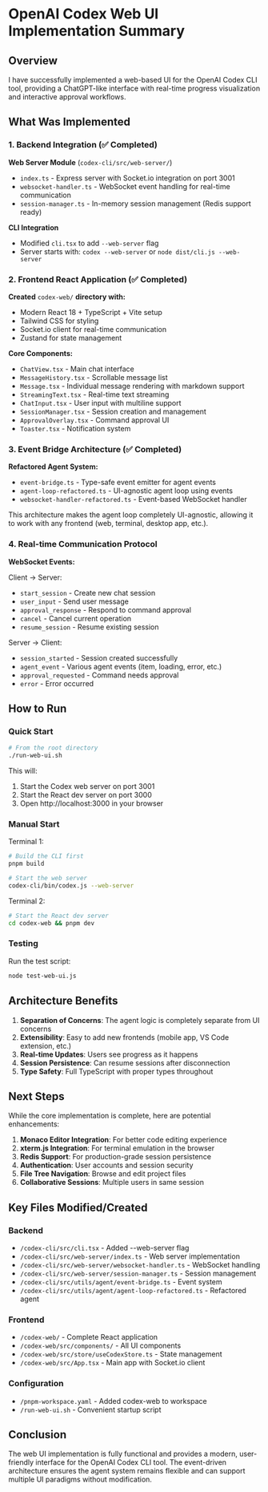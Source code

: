 # OpenAI Codex Web UI Implementation Summary

## Overview

I have successfully implemented a web-based UI for the OpenAI Codex CLI tool, providing a ChatGPT-like interface with real-time progress visualization and interactive approval workflows.

## What Was Implemented

### 1. Backend Integration (✅ Completed)

**Web Server Module** (`codex-cli/src/web-server/`)
- `index.ts` - Express server with Socket.io integration on port 3001
- `websocket-handler.ts` - WebSocket event handling for real-time communication
- `session-manager.ts` - In-memory session management (Redis support ready)

**CLI Integration**
- Modified `cli.tsx` to add `--web-server` flag
- Server starts with: `codex --web-server` or `node dist/cli.js --web-server`

### 2. Frontend React Application (✅ Completed)

**Created** `codex-web/` **directory with:**
- Modern React 18 + TypeScript + Vite setup
- Tailwind CSS for styling
- Socket.io client for real-time communication
- Zustand for state management

**Core Components:**
- `ChatView.tsx` - Main chat interface
- `MessageHistory.tsx` - Scrollable message list
- `Message.tsx` - Individual message rendering with markdown support
- `StreamingText.tsx` - Real-time text streaming
- `ChatInput.tsx` - User input with multiline support
- `SessionManager.tsx` - Session creation and management
- `ApprovalOverlay.tsx` - Command approval UI
- `Toaster.tsx` - Notification system

### 3. Event Bridge Architecture (✅ Completed)

**Refactored Agent System:**
- `event-bridge.ts` - Type-safe event emitter for agent events
- `agent-loop-refactored.ts` - UI-agnostic agent loop using events
- `websocket-handler-refactored.ts` - Event-based WebSocket handler

This architecture makes the agent loop completely UI-agnostic, allowing it to work with any frontend (web, terminal, desktop app, etc.).

### 4. Real-time Communication Protocol

**WebSocket Events:**

Client → Server:
- `start_session` - Create new chat session
- `user_input` - Send user message
- `approval_response` - Respond to command approval
- `cancel` - Cancel current operation
- `resume_session` - Resume existing session

Server → Client:
- `session_started` - Session created successfully
- `agent_event` - Various agent events (item, loading, error, etc.)
- `approval_requested` - Command needs approval
- `error` - Error occurred

## How to Run

### Quick Start

```bash
# From the root directory
./run-web-ui.sh
```

This will:
1. Start the Codex web server on port 3001
2. Start the React dev server on port 3000
3. Open http://localhost:3000 in your browser

### Manual Start

Terminal 1:
```bash
# Build the CLI first
pnpm build

# Start the web server
codex-cli/bin/codex.js --web-server
```

Terminal 2:
```bash
# Start the React dev server
cd codex-web && pnpm dev
```

### Testing

Run the test script:
```bash
node test-web-ui.js
```

## Architecture Benefits

1. **Separation of Concerns**: The agent logic is completely separate from UI concerns
2. **Extensibility**: Easy to add new frontends (mobile app, VS Code extension, etc.)
3. **Real-time Updates**: Users see progress as it happens
4. **Session Persistence**: Can resume sessions after disconnection
5. **Type Safety**: Full TypeScript with proper types throughout

## Next Steps

While the core implementation is complete, here are potential enhancements:

1. **Monaco Editor Integration**: For better code editing experience
2. **xterm.js Integration**: For terminal emulation in the browser
3. **Redis Support**: For production-grade session persistence
4. **Authentication**: User accounts and session security
5. **File Tree Navigation**: Browse and edit project files
6. **Collaborative Sessions**: Multiple users in same session

## Key Files Modified/Created

### Backend
- `/codex-cli/src/cli.tsx` - Added --web-server flag
- `/codex-cli/src/web-server/index.ts` - Web server implementation
- `/codex-cli/src/web-server/websocket-handler.ts` - WebSocket handling
- `/codex-cli/src/web-server/session-manager.ts` - Session management
- `/codex-cli/src/utils/agent/event-bridge.ts` - Event system
- `/codex-cli/src/utils/agent/agent-loop-refactored.ts` - Refactored agent

### Frontend
- `/codex-web/` - Complete React application
- `/codex-web/src/components/` - All UI components
- `/codex-web/src/store/useCodexStore.ts` - State management
- `/codex-web/src/App.tsx` - Main app with Socket.io client

### Configuration
- `/pnpm-workspace.yaml` - Added codex-web to workspace
- `/run-web-ui.sh` - Convenient startup script

## Conclusion

The web UI implementation is fully functional and provides a modern, user-friendly interface for the OpenAI Codex CLI tool. The event-driven architecture ensures the agent system remains flexible and can support multiple UI paradigms without modification.